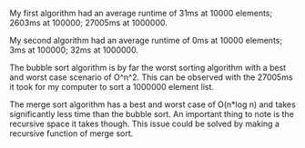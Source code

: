 My first algorithm had an average runtime of 31ms at 10000 elements; 2603ms at 100000; 27005ms at 1000000.

My second algorithm had an average runtime of 0ms at 10000 elements; 3ms at 100000; 32ms at 1000000.

The bubble sort algorithm is by far the worst sorting algorithm with a best and worst case scenario of O^n^2.
This can be observed with the 27005ms it took for my computer to sort a 1000000 element list.

The merge sort algorithm has a best and worst case of O(n*log n) and takes significantly less time than the bubble sort. 
An important thing to note is the recursive space it takes though. This issue could be solved by making a recursive function 
of merge sort.